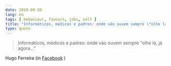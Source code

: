 ```yaml
---
date: 2010-09-20
lang: en
tags: [ behaviour, favours, jobs, self ]
title: "Informáticos, médicos e padres: onde vão ouvem sempre \"olhe lá, já"
type: quote
---
```


> Informáticos, médicos e padres: onde vão ouvem sempre "olhe lá, já
> agora..."

Hugo Ferreira (in
[Facebook](https://www.facebook.com/hugocf/posts/148678991837685) )

